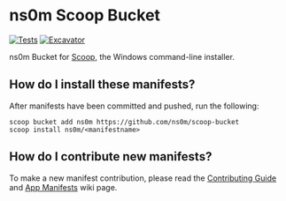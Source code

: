 # ns0m Scoop Bucket

[![Tests](https://github.com/ns0m/scoop-bucket/actions/workflows/ci.yml/badge.svg)](https://github.com/ns0m/scoop-bucket/actions/workflows/ci.yml) [![Excavator](https://github.com/ns0m/scoop-bucket/actions/workflows/excavator.yml/badge.svg)](https://github.com/ns0m/scoop-bucket/actions/workflows/excavator.yml)

ns0m Bucket for [Scoop](https://scoop.sh), the Windows command-line installer.

## How do I install these manifests?

After manifests have been committed and pushed, run the following:

```pwsh
scoop bucket add ns0m https://github.com/ns0m/scoop-bucket
scoop install ns0m/<manifestname>
```

## How do I contribute new manifests?

To make a new manifest contribution, please read the [Contributing
Guide](https://github.com/ScoopInstaller/.github/blob/main/.github/CONTRIBUTING.md)
and [App Manifests](https://github.com/ScoopInstaller/Scoop/wiki/App-Manifests)
wiki page.
